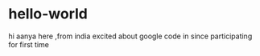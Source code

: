 # hello-world
hi
aanya here ,from india excited about google code in since participating for first time
